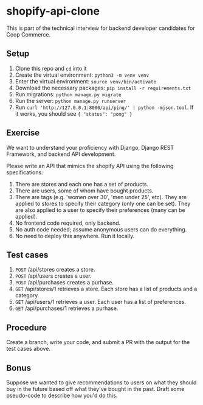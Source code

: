 # shopify-api-clone

This is part of the technical interview for backend developer candidates for Coop Commerce.

## Setup

1. Clone this repo and `cd` into it
2. Create the virtual environment: `python3 -m venv venv`
3. Enter the virtual environment: `source venv/bin/activate`
4. Download the necessary packages: `pip install -r requirements.txt`
5. Run migrations: `python manage.py migrate`
6. Run the server: `python manage.py runserver`
7. Run `curl 'http://127.0.0.1:8000/api/ping/' | python -mjson.tool`. If it works, you should see `{
    "status": "pong"
}
`

## Exercise

We want to understand your proficiency with Django, Django REST Framework, and backend API development.

Please write an API that mimics the shopify API using the following specifications:

1. There are stores and each one has a set of products.
2. There are users, some of whom have bought products.
3. There are tags (e.g. 'women over 30', 'men under 25', etc). They are applied to stores to specify their category (only one can be set). They are also applied to a user to specify their preferences (many can be applied).
4. No frontend code required, only backend.
5. No auth code needed; assume anonymous users can do everything.
6. No need to deploy this anywhere. Run it locally.

## Test cases

1. `POST` /api/stores creates a store.
2. `POST` /api/users creates a user.
3. `POST` /api/purchases creates a purhase.
4. `GET` /api/stores/1 retrieves a store. Each store has a list of products and a category.
5. `GET` /api/users/1 retrieves a user. Each user has a list of preferences.
6. `GET` /api/purchases/1 retrieves a purhase.

## Procedure

Create a branch, write your code, and submit a PR with the output for the test cases above.

## Bonus

Suppose we wanted to give recommendations to users on what they should buy in the future based off what they've bought in the past. Draft some pseudo-code to describe how you'd do this.
